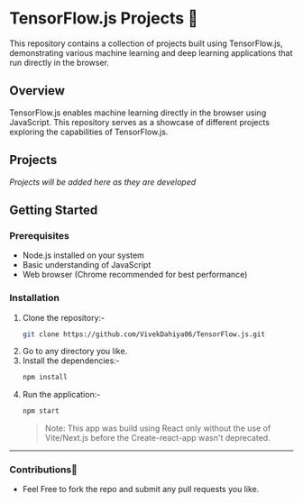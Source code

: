 # TensorFlow.js Projects 🧠

This repository contains a collection of projects built using TensorFlow.js, demonstrating various machine learning and deep learning applications that run directly in the browser.

## Overview

TensorFlow.js enables machine learning directly in the browser using JavaScript. This repository serves as a showcase of different projects exploring the capabilities of TensorFlow.js.

## Projects

*Projects will be added here as they are developed*

<!-- Example structure for future projects:
### Project Name
- Description: Brief overview of what the project does
- Demo: Link to live demo
- Key Features:
  - Feature 1
  - Feature 2
- Technologies Used: TensorFlow.js, etc.
-->

## Getting Started

### Prerequisites
- Node.js installed on your system
- Basic understanding of JavaScript
- Web browser (Chrome recommended for best performance)

### Installation
1. Clone the repository:-
   ```bash
   git clone https://github.com/VivekDahiya06/TensorFlow.js.git
   ```
2. Go to any directory you like.
3. Install the dependencies:-
   ```bash
   npm install
   ```
4. Run the application:-
   ```bash
   npm start
   ```
   >Note: This app was build using React only without the use of Vite/Next.js before the Create-react-app wasn't deprecated.

---
### Contributions🤝
  - Feel Free to fork the repo and submit any pull requests you like.
